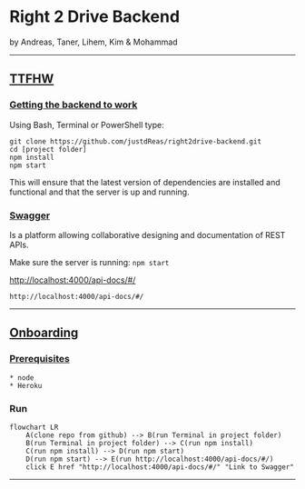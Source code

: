 # **Right 2 Drive Backend**

by Andreas, Taner, Lihem, Kim & Mohammad

---
## <u>**TTFHW**</u>
### <u>Getting the backend to work</u>
Using Bash, Terminal or PowerShell type:

```
git clone https://github.com/justdReas/right2drive-backend.git
cd [project folder]
npm install
npm start
```
This will ensure that the latest version of dependencies are installed and functional and that the server is up and running.

### <u>Swagger</u>

Is a platform allowing collaborative designing and documentation of REST APIs.

Make sure the server is running: ``npm start``

[http://localhost:4000/api-docs/#/](http://localhost:4000/api-docs/#/)

```
http://localhost:4000/api-docs/#/
```

---
## <u>**Onboarding**</u>
### <u>Prerequisites</u>

```
* node
* Heroku
```

### Run


```mermaid
flowchart LR
    A(clone repo from github) --> B(run Terminal in project folder)
    B(run Terminal in project folder) --> C(run npm install)
    C(run npm install) --> D(run npm start)
    D(run npm start) --> E(run http://localhost:4000/api-docs/#/)
    click E href "http://localhost:4000/api-docs/#/" "Link to Swagger"
```

---
